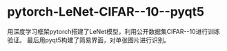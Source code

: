 # pytorch-LeNet-CIFAR--10--pyqt5
用深度学习框架pytorch搭建了LeNet模型，利用公开数据集CIFAR--10进行训练验证。
最后用pyqt5构建了简易界面，对单张图片进行识别。
